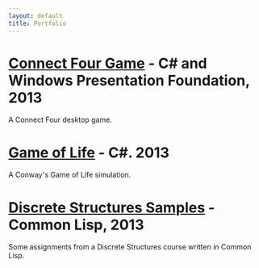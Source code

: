 ```yaml
---
layout: default
title: Portfolio
---
```


[Connect Four Game](https://github.com/dharmab/Connect-Four) - C# and Windows Presentation Foundation, 2013
=
A Connect Four desktop game.

[Game of Life](https://github.com/dharmab/Game-of-Life) - C#. 2013
=
A Conway's Game of Life simulation.

[Discrete Structures Samples](https://github.com/dharmab/Lisp-Samples) - Common Lisp, 2013
=
Some assignments from a Discrete Structures course written in Common Lisp.